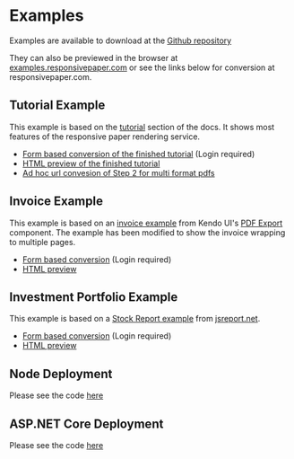 # Examples

Examples are available to download at the [Github repository](https://github.com/ResponsivePaper/responsivepaper-examples)

They can also be previewed in the browser at [examples.responsivepaper.com](https://examples.responsivepaper.com) or see the links below for conversion at responsivepaper.com.

## Tutorial Example

This example is based on the [tutorial](/tutorial?id=tutorial) section of the docs. It shows most features of the responsive paper rendering service.

* [Form based conversion of the finished tutorial](https://responsivepaper.com/convert?url=https://examples.responsivepaper.com/tutorial/index-09.html&waitForReadyToRender=true&includeConsole=true&landscape=true) (Login required)
* [HTML preview of the finished tutorial](https://examples.responsivepaper.com/tutorial/index-09.html)
* [Ad hoc url convesion of Step 2 for multi format pdfs](https://responsivepaper.com/convert?url=https://examples.responsivepaper.com/tutorial/index-02.html)

## Invoice Example

This example is based on an [invoice example](https://dojo.telerik.com/UqEKeNeV) from Kendo UI's [PDF Export](https://demos.telerik.com/kendo-ui/pdf-export/page-layout) component.  The example has been modified to show the invoice wrapping to multiple pages.

* [Form based conversion](https://responsivepaper.com/convert?url=https://examples.responsivepaper.com/invoice&waitForReadyToRender=true&includeConsole=true) (Login required)
* [HTML preview](https://examples.responsivepaper.com/invoice)


## Investment Portfolio Example

This example is based on a [Stock Report example](https://playground.jsreport.net/w/admin/dI2_fUqZ) from [jsreport.net](https://jsreport.net).

* [Form based conversion](https://responsivepaper.com/convert?url=https://examples.responsivepaper.com/stocks&waitForReadyToRender=true&includeConsole=true) (Login required)
* [HTML preview](https://examples.responsivepaper.com/stocks)

## Node Deployment

Please see the code [here](https://github.com/ResponsivePaper/responsivepaper-examples/tree/master/deployment/node)

## ASP.NET Core Deployment

Please see the code [here](https://github.com/ResponsivePaper/responsivepaper-examples/tree/master/deployment/dotnet)

